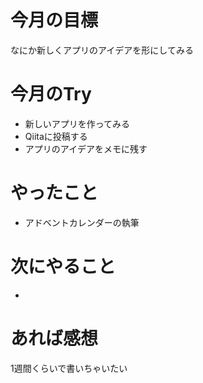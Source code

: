# 今月の目標
なにか新しくアプリのアイデアを形にしてみる
# 今月のTry
* 新しいアプリを作ってみる
* Qiitaに投稿する
* アプリのアイデアをメモに残す
# やったこと
* アドベントカレンダーの執筆
# 次にやること
* 
# あれば感想
1週間くらいで書いちゃいたい
